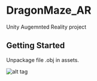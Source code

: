 # DragonMaze_AR

Unity Augemnted Reality project

## Getting Started
Unpackage file .obj in assets.


![alt tag](http://url/to/img.png)
